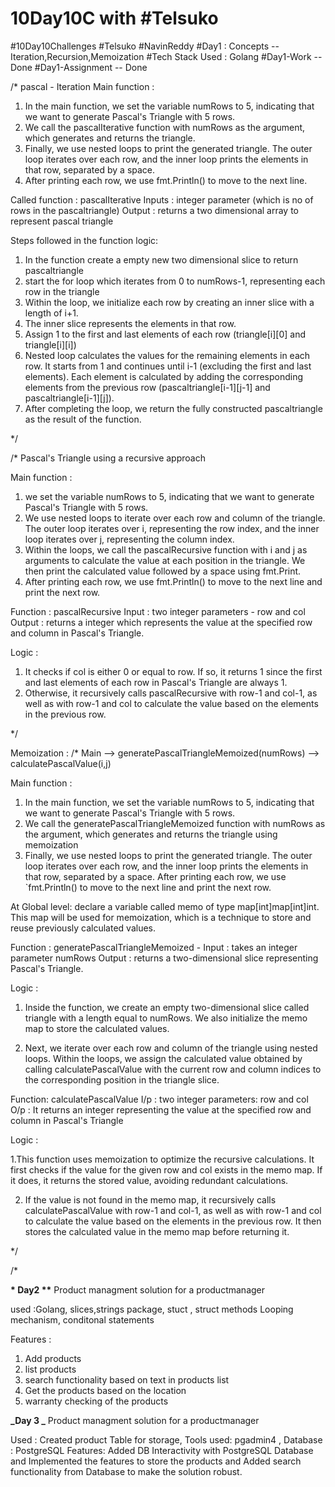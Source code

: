 # 10Day10C with #Telsuko

#10Day10Challenges #Telsuko #NavinReddy
#Day1 : Concepts -- Iteration,Recursion,Memoization
#Tech Stack Used : Golang
#Day1-Work -- Done
#Day1-Assignment -- Done

/\* pascal - Iteration
Main function :

1. In the main function, we set the variable numRows to 5, indicating that we want to generate Pascal's Triangle with 5 rows.
2. We call the pascalIterative function with numRows as the argument, which generates and returns the triangle.
3. Finally, we use nested loops to print the generated triangle. The outer loop iterates over each row,
   and the inner loop prints the elements in that row, separated by a space.
4. After printing each row, we use fmt.Println() to move to the next line.

Called function : pascalIterative
Inputs : integer parameter (which is no of rows in the pascaltriangle)
Output : returns a two dimensional array to represent pascal triangle

Steps followed in the function logic:

1. In the function create a empty new two dimensional slice to return pascaltriangle
2. start the for loop which iterates from 0 to numRows-1, representing each row in the triangle
3. Within the loop, we initialize each row by creating an inner slice with a length of i+1.
4. The inner slice represents the elements in that row.
5. Assign 1 to the first and last elements of each row (triangle[i][0] and triangle[i][i])
6. Nested loop calculates the values for the remaining elements in each row. It starts from 1 and continues until i-1 (excluding the first and last elements).
   Each element is calculated by adding the corresponding elements from the previous row (pascaltriangle[i-1][j-1] and pascaltriangle[i-1][j]).
7. After completing the loop, we return the fully constructed pascaltriangle as the result of the function.

\*/

/\*
Pascal's Triangle using a recursive approach

Main function :

1. we set the variable numRows to 5, indicating that we want to generate Pascal's Triangle with 5 rows.
2. We use nested loops to iterate over each row and column of the triangle.
   The outer loop iterates over i, representing the row index, and the inner loop iterates over j, representing the column index.
3. Within the loops, we call the pascalRecursive function with i and j as arguments to calculate the value at each position in the triangle.
   We then print the calculated value followed by a space using fmt.Print.
4. After printing each row, we use fmt.Println() to move to the next line and print the next row.

Function : pascalRecursive
Input : two integer parameters - row and col
Output : returns a integer which represents the value at the specified row and column in Pascal's Triangle.

Logic :

1. It checks if col is either 0 or equal to row. If so, it returns 1 since the first and last elements of each row in Pascal's Triangle are always 1.
2. Otherwise, it recursively calls pascalRecursive with row-1 and col-1, as well as with row-1 and col
   to calculate the value based on the elements in the previous row.

\*/

Memoization :
/\*
Main --> generatePascalTriangleMemoized(numRows) --> calculatePascalValue(i,j)

Main function :

1.  In the main function, we set the variable numRows to 5, indicating that we want to generate Pascal's Triangle with 5 rows.
2.  We call the generatePascalTriangleMemoized function with numRows as the argument, which generates and returns the triangle using memoization
3.  Finally, we use nested loops to print the generated triangle. The outer loop iterates over each row, and the inner loop
    prints the elements in that row, separated by a space. After printing each row, we use `fmt.Println()
    to move to the next line and print the next row.

At Global level: declare a variable called memo of type map[int]map[int]int. This map will be used for memoization,
which is a technique to store and reuse previously calculated values.

Function : generatePascalTriangleMemoized -
Input : takes an integer parameter numRows
Output : returns a two-dimensional slice representing Pascal's Triangle.

Logic :

1. Inside the function, we create an empty two-dimensional slice called triangle with a length equal to numRows.
   We also initialize the memo map to store the calculated values.

2. Next, we iterate over each row and column of the triangle using nested loops.
   Within the loops, we assign the calculated value obtained by calling calculatePascalValue with the current row and column indices
   to the corresponding position in the triangle slice.

Function: calculatePascalValue
I/p : two integer parameters: row and col
O/p : It returns an integer representing the value at the specified row and column in Pascal's Triangle

Logic :

1.This function uses memoization to optimize the recursive calculations.
It first checks if the value for the given row and col exists in the memo map.
If it does, it returns the stored value, avoiding redundant calculations.

2. If the value is not found in the memo map, it recursively calls calculatePascalValue with row-1 and col-1, as well as with row-1 and col
   to calculate the value based on the elements in the previous row. It then stores the calculated value in the memo map before returning it.

\*/

/\*

**\* Day2 \*\***
Product managment solution for a productmanager

used :Golang, slices,strings package, stuct , struct methods Looping mechanism, conditonal statements

Features :

1. Add products
2. list products
3. search functionality based on text in products list
4. Get the products based on the location
5. warranty checking of the products

**_Day 3 _**
Product managment solution for a productmanager

Used : Created product Table for storage, Tools used: pgadmin4 ,
Database : PostgreSQL
Features:
Added DB Interactivity with PostgreSQL Database
and Implemented the features to store the products and
Added search functionality from Database to make the solution robust.
